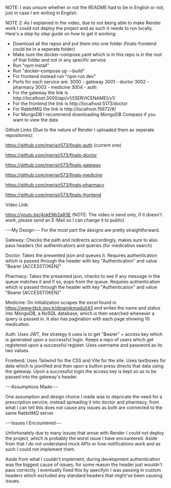 NOTE: I was unsure whether or not the README had to be in English or not, just in case I am writing in English.

NOTE 2: As I explained in the video, due to not being able to make Render work I could not deploy the project and as such it needs to run locally. Here's a step by step guide on how to get it working:
- Download all the repos and put them into one folder (finals-frontend could be in a seperate folder)
- Make sure the docker-compose.yaml which is in this repo is in the root of that folder and not in any specific service
- Run "npm install"
- Run "docker-compose up --build"
- For frontend instead run "npm run dev"
- Ports for each service are: 3000 - gateway 3001 - doctor 3002 - pharmacy 3003 - medicine 3004 - auth
- For the gateway the link is http://localhost:3000/api/v1/[SERVICENAME]/v1/
- For the frontend the link is http://localhost:5173/doctor
- For RabbitMQ the link is http://localhost:15672/#/
- For MongoDB I recommend downloading MongoDB Compass if you want to view the data

Github Links (Due to the nature of Render I uploaded them as seperate repositories):

https://github.com/merisir573/finals-auth (current one)

https://github.com/merisir573/finals-doctor

https://github.com/merisir573/finals-gateway 

https://github.com/merisir573/finals-medicine

https://github.com/merisir573/finals-pharmacy

https://github.com/merisir573/finals-frontend

Video Link:

https://youtu.be/4okENh2aR3E (NOTE: The video is send only, if it doesn't work, please send an E-Mail so I can change it to public)

---My Design---
For the most part the designs are pretty straightforward.

Gateway: Checks the path and redirects accordingly, makes sure to also pass headers (for authentication) and queries (for medication search)

Doctor: Takes the presented json and queues it. Requires authentication which is passed through the header with key "Authentication" and value "Bearer [ACCESSTOKEN]"

Pharmacy: Takes the presented json, checks to see if any message in the queue matches it and if so, pops from the queue. Requires authentication which is passed through the header with key "Authentication" and value "Bearer [ACCESSTOKEN]"

Medicine: On initialization scrapes the excel found in https://www.titck.gov.tr/dinamikmodul/43 and writes the name and status into MongoDB, a NoSQL database, which is then searched whenever a query is passed in. It also has pagination with each page showing 10 medication.

Auth: Uses JWT, the strategy it uses is to get "Bearer" +  access key which is generated upon a successful login. Keeps a repo of users which get registered upon a successful register. Uses username and password as its two values.

Frontend: Uses Tailwind for the CSS and Vite for the site. Uses textboxes for data which is jsonified and then upon a button press directs that data using the gateway. Upon a successful login the access key is kept so as to be passed into the gateway's header.

---Assumptions Made---

One assumption and design choice I made was to depricate the need for a prescription service, instead spreading it into doctor and pharmacy, from what I can tell this does not cause any issues as both are connected to the same RabbitMQ server.

---Issues I Encountered---

Unfortunately due to many issues that arose with Render I could not deploy the project, which is probably the worst issue I have encountered. Aside from that I do not understand mock APIs or how notifications work and as such I could not implement them.

Aside from what I couldn't implement, during development authentication was the biggest cause of issues, for some reason the header just wouldn't pass correctly, I eventually fixed this by specifyin I was passing in custom headers which excluded any standard headers that might've been causing issues.
